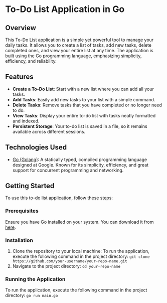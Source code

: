 # To-Do List Application in Go

## Overview
This To-Do List application is a simple yet powerful tool to manage your daily tasks. It allows you to create a list of tasks, add new tasks, delete completed ones, and view your entire list at any time. The application is built using the Go programming language, emphasizing simplicity, efficiency, and reliability.

## Features
- **Create a To-Do List**: Start with a new list where you can add all your tasks.
- **Add Tasks**: Easily add new tasks to your list with a simple command.
- **Delete Tasks**: Remove tasks that you have completed or no longer need to do.
- **View Tasks**: Display your entire to-do list with tasks neatly formatted and indexed.
- **Persistent Storage**: Your to-do list is saved in a file, so it remains available across different sessions.

## Technologies Used
- [Go (Golang)](https://golang.org/): A statically typed, compiled programming language designed at Google. Known for its simplicity, efficiency, and great support for concurrent programming and networking.

## Getting Started
To use this to-do list application, follow these steps:

### Prerequisites
Ensure you have Go installed on your system. You can download it from [here](https://golang.org/dl/).

### Installation
1. Clone the repository to your local machine:
To run the application, execute the following command in the project directory:
```git clone https://github.com/your-username/your-repo-name.git```
2. Navigate to the project directory:
```cd your-repo-name```

### Running the Application
To run the application, execute the following command in the project directory:
```go run main.go```